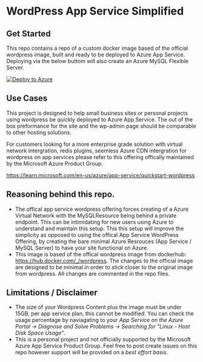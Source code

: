 # WordPress App Service Simplified

## Get Started

This repo contains a repo of a custom docker image based of the official wordpress image, built and ready to be deployed to Azure App Service. Deploying via the below buttom will also create an Azure MySQL Flexible Server. 

[![Deploy to Azure](https://aka.ms/deploytoazurebutton)](https://portal.azure.com/#create/Microsoft.Template/uri/https%3A%2F%2Fwordpressimplified.blob.core.windows.net%2Fapp-svc-wordpress-simplified-json%2Fmain.json)

## Use Cases
This project is designed to help small business sites or personal projects using wordpress be quickly deployed to Azure App Service. The out of the box preformance for the site and the wp-admin page should be comparable to other hosting solutions.

For customers looking for a more enterprise grade solution with virtual network intergration, redis plugins, seemless Azure CDN  intergration for wordpress on app services please refer to this offering offically maintained by the Microsoft Azure Product Group.

https://learn.microsoft.com/en-us/azure/app-service/quickstart-wordpress 

## Reasoning behind this repo. 
- The offical app service wordpress offering forces creating of a Azure Virtual Network with the MySQLResource being behind a private endpoint. This can be intimidating for new users using Azure to understand and maintain this setup. This this setup will improve the simplicity as opposed to using the offical App Service WordPress Offering, by creating the bare minimal Azure Resrouces (App Service / MySQL Server) to have your site functional on Azure. 
-  This image is based of the offical wordpress image from dockerhub: https://hub.docker.com/_/wordpress. The changes to the official image are designed to be minimal in order to stick closer to the original image from wordpress. All changes are commented in the repo files. 

## Limitations / Disclaimer
- The size of your Wordpress Content plus the image must be under 15GB, per app service plan, this cannot be modified. You can check the usage percentage by naviagating to your *App Service on the Azure Portal -> Diagnose and Solve Problems -> Searching for "Linux - Host Disk Space Usage"*.  
- This is a personal project and not officially supported by the Microsoft Azure App Service Product Group. Feel free to post create issues on this repo however support will be provided on a *best effort basis*.







